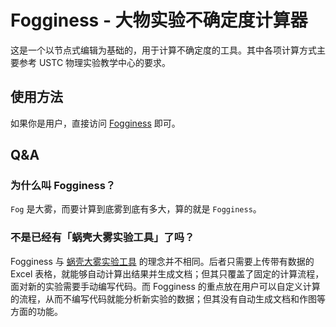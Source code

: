 # Fogginess - 大物实验不确定度计算器
这是一个以节点式编辑为基础的，用于计算不确定度的工具。其中各项计算方式主要参考 USTC 物理实验教学中心的要求。

## 使用方法
如果你是用户，直接访问 [Fogginess](https://fogginess.wallbreaker5th.top) 即可。

## Q&A
### 为什么叫 Fogginess？
`Fog` 是大雾，而要计算到底雾到底有多大，算的就是 `Fogginess`。

### 不是已经有「蜗壳大雾实验工具」了吗？
Fogginess 与 [蜗壳大雾实验工具](https://dawu.feixu.site/) 的理念并不相同。后者只需要上传带有数据的 Excel 表格，就能够自动计算出结果并生成文档；但其只覆盖了固定的计算流程，面对新的实验需要手动编写代码。而 Fogginess 的重点放在用户可以自定义计算的流程，从而不编写代码就能分析新实验的数据；但其没有自动生成文档和作图等方面的功能。

